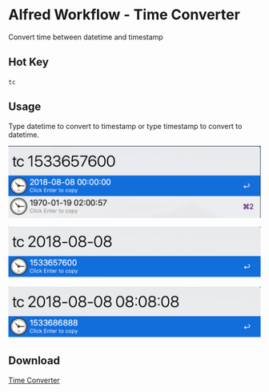 # Alfred Workflow - Time Converter

Convert time between datetime and timestamp

## Hot Key

`tc`

## Usage

Type datetime to convert to timestamp or type timestamp to convert to datetime.

![Screen Shot](https://raw.githubusercontent.com/Thare-Lam/alfred-time-converter/master/screenshot01.jpg)

![Screen Shot](https://raw.githubusercontent.com/Thare-Lam/alfred-time-converter/master/screenshot02.jpg)

![Screen Shot](https://raw.githubusercontent.com/Thare-Lam/alfred-time-converter/master/screenshot03.jpg)

## Download

[Time Converter](https://github.com/Thare-Lam/alfred-time-converter/releases)